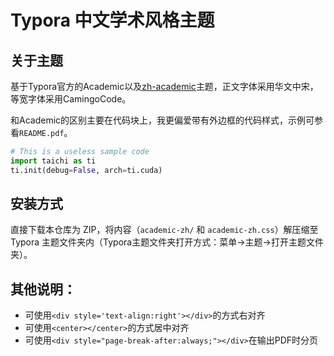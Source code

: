 # Typora 中文学术风格主题

## 关于主题

基于Typora官方的Academic以及[zh-academic](https://github.com/ZJUGuoShuai/zh-academic)主题，正文字体采用华文中宋，等宽字体采用CamingoCode。

和Academic的区别主要在代码块上，我更偏爱带有外边框的代码样式，示例可参看`README.pdf`。

```python
# This is a useless sample code
import taichi as ti
ti.init(debug=False, arch=ti.cuda)
```

## 安装方式

直接下载本仓库为 ZIP，将内容（`academic-zh/` 和 `academic-zh.css`）解压缩至 Typora 主题文件夹内（Typora主题文件夹打开方式：菜单→主题→打开主题文件夹）。

## 其他说明：

- 可使用`<div style='text-align:right'></div>`的方式右对齐
- 可使用`<center></center>`的方式居中对齐
- 可使用`<div style="page-break-after:always;"></div>`在输出PDF时分页

